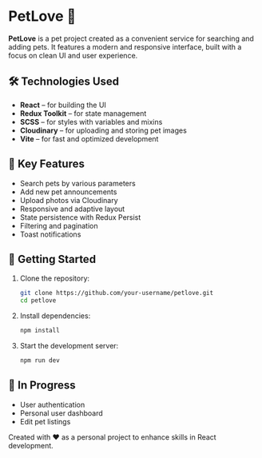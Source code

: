# PetLove 🐾

**PetLove** is a pet project created as a convenient service for searching and adding pets. It features a modern and responsive interface, built with a focus on clean UI and user experience.

## 🛠 Technologies Used

- **React** – for building the UI
- **Redux Toolkit** – for state management
- **SCSS** – for styles with variables and mixins
- **Cloudinary** – for uploading and storing pet images
- **Vite** – for fast and optimized development

## 🔧 Key Features

- Search pets by various parameters
- Add new pet announcements
- Upload photos via Cloudinary
- Responsive and adaptive layout
- State persistence with Redux Persist
- Filtering and pagination
- Toast notifications

## 🚀 Getting Started

1. Clone the repository:
   ```bash
   git clone https://github.com/your-username/petlove.git
   cd petlove
   ```
2. Install dependencies:
   ```bash
   npm install
   ```
3. Start the development server:

   ```bash
   npm run dev
   ```

## 🧪 In Progress

- User authentication
- Personal user dashboard
- Edit pet listings

Created with ❤️ as a personal project to enhance skills in React development.
